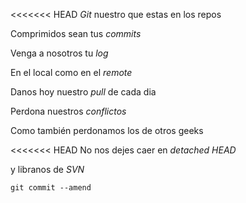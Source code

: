 <<<<<<< HEAD
*Git* nuestro que estas en los repos

Comprimidos sean tus *commits*

Venga a nosotros tu *log*

En el local como en el *remote*

Danos hoy nuestro *pull* de cada dia

Perdona nuestros *conflictos*

Como también perdonamos los de otros geeks<br />

<<<<<<< HEAD
No nos dejes caer en *detached HEAD*

y libranos de *SVN*

<code>git commit --amend</code><br />




